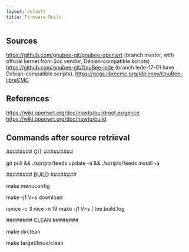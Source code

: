 ```yaml
---
layout: default
title: Firmware Build
---
```


## Sources

https://github.com/gnubee-git/gnubee-openwrt (branch master, with official kernel from Soc vendor, Debian-compatible scripts) 
https://github.com/gnubee-git/GnuBee-lede (branch lede-17-01 have Debian-compatible scripts).
https://gogs.librecmc.org/ldpinney/GnuBee-libreCMC



## References

https://wiki.openwrt.org/doc/howto/buildroot.exigence
https://wiki.openwrt.org/doc/howto/build

## Commands after source retrieval

######## GIT #########

git pull && ./scripts/feeds update -a && ./scripts/feeds install -a

######## BUILD ########

make menuconfig

make -j1 V=s download

ionice -c 3 nice -n 19 make -j1 V=s \| tee build.log

######## CLEAN ########

make dirclean

make target/linux/clean
